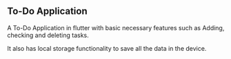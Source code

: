 ## To-Do Application

A To-Do Application in flutter with basic necessary features such as Adding, checking and deleting tasks.       

It also has local storage functionality to save all the data in the device. 